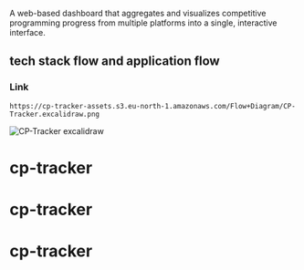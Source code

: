 A web-based dashboard that aggregates and visualizes competitive programming progress from multiple platforms into a single, interactive interface.

## tech stack flow and application flow

### Link
```
https://cp-tracker-assets.s3.eu-north-1.amazonaws.com/Flow+Diagram/CP-Tracker.excalidraw.png
```

![CP-Tracker excalidraw](https://cp-tracker-assets.s3.eu-north-1.amazonaws.com/Flow+Diagram/CP-Tracker.excalidraw.png)
# cp-tracker
# cp-tracker
# cp-tracker
